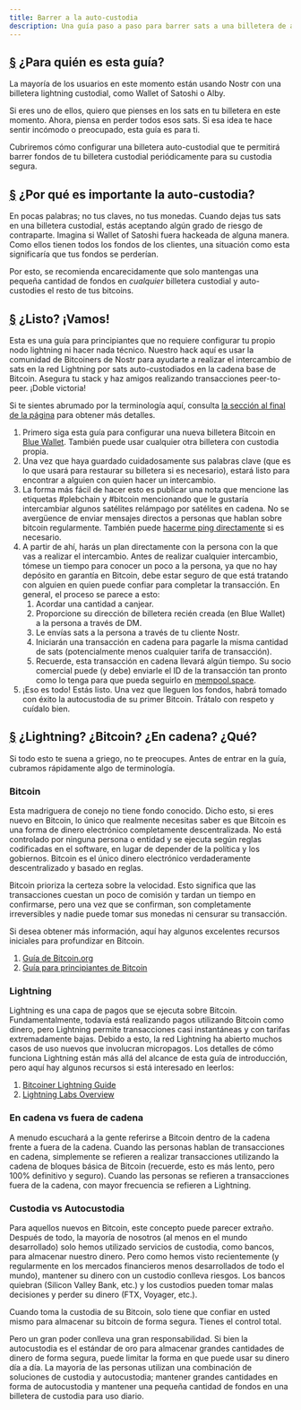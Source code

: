 ```yaml
---
title: Barrer a la auto-custodia
description: Una guía paso a paso para barrer sats a una billetera de autocustodia.
---
```


## [§](#¿Para-quién-es-esta-guía?) ¿Para quién es esta guía?

La mayoría de los usuarios en este momento están usando Nostr con una billetera lightning custodial, como Wallet of Satoshi o Alby.

Si eres uno de ellos, quiero que pienses en los sats en tu billetera en este momento. Ahora, piensa en perder todos esos sats. Si esa idea te hace sentir incómodo o preocupado, esta guía es para ti.

Cubriremos cómo configurar una billetera auto-custodial que te permitirá barrer fondos de tu billetera custodial periódicamente para su custodia segura.

## [§](#¿Por-qué-es-importante-la-auto-custodia?) ¿Por qué es importante la auto-custodia?

En pocas palabras; no tus claves, no tus monedas. Cuando dejas tus sats en una billetera custodial, estás aceptando algún grado de riesgo de contraparte. Imagina si Wallet of Satoshi fuera hackeada de alguna manera. Como ellos tienen todos los fondos de los clientes, una situación como esta significaría que tus fondos se perderían.

Por esto, se recomienda encarecidamente que solo mantengas una pequeña cantidad de fondos en _cualquier_ billetera custodial y auto-custodies el resto de tus bitcoins.

## [§](#¿Listo?-¡Vamos!) ¿Listo? ¡Vamos!

Esta es una guía para principiantes que no requiere configurar tu propio nodo lightning ni hacer nada técnico. Nuestro hack aquí es usar la comunidad de Bitcoiners de Nostr para ayudarte a realizar el intercambio de sats en la red Lightning por sats auto-custodiados en la cadena base de Bitcoin. Asegura tu stack y haz amigos realizando transacciones peer-to-peer. ¡Doble victoria!

Si te sientes abrumado por la terminología aquí, consulta [la sección al final de la página](#lightning-bitcoin-en-cadena-qué) para obtener más detalles.

1. Primero siga esta guía para configurar una nueva billetera Bitcoin en [Blue Wallet](https://bluewallet.io/docs/create-bitcoin-wallet/). También puede usar cualquier otra billetera con custodia propia.
1. Una vez que haya guardado cuidadosamente sus palabras clave (que es lo que usará para restaurar su billetera si es necesario), estará listo para encontrar a alguien con quien hacer un intercambio.
1. La forma más fácil de hacer esto es publicar una nota que mencione las etiquetas #plebchain y #bitcoin mencionando que le gustaría intercambiar algunos satélites relámpago por satélites en cadena. No se avergüence de enviar mensajes directos a personas que hablan sobre bitcoin regularmente. También puede [hacerme ping directamente](https://primal.net/jeffg) si es necesario.
1. A partir de ahí, harás un plan directamente con la persona con la que vas a realizar el intercambio. Antes de realizar cualquier intercambio, tómese un tiempo para conocer un poco a la persona, ya que no hay depósito en garantía en Bitcoin, debe estar seguro de que está tratando con alguien en quien puede confiar para completar la transacción. En general, el proceso se parece a esto:
    1. Acordar una cantidad a canjear.
    1. Proporcione su dirección de billetera recién creada (en Blue Wallet) a la persona a través de DM.
    1. Le envías sats a la persona a través de tu cliente Nostr.
    1. Iniciarán una transacción en cadena para pagarle la misma cantidad de sats (potencialmente menos cualquier tarifa de transacción).
    1. Recuerde, esta transacción en cadena llevará algún tiempo. Su socio comercial puede (y debe) enviarle el ID de la transacción tan pronto como lo tenga para que pueda seguirlo en [mempool.space](https://mempool.space).
1. ¡Eso es todo! Estás listo. Una vez que lleguen los fondos, habrá tomado con éxito la autocustodia de su primer Bitcoin. Trátalo con respeto y cuídalo bien.

## [§](#lightning-bitcoin-en-cadena-qué) ¿Lightning? ¿Bitcoin? ¿En cadena? ¿Qué?

Si todo esto te suena a griego, no te preocupes. Antes de entrar en la guía, cubramos rápidamente algo de terminología.

### Bitcoin

Esta madriguera de conejo no tiene fondo conocido. Dicho esto, si eres nuevo en Bitcoin, lo único que realmente necesitas saber es que Bitcoin es una forma de dinero electrónico completamente descentralizada. No está controlado por ninguna persona o entidad y se ejecuta según reglas codificadas en el software, en lugar de depender de la política y los gobiernos. Bitcoin es el único dinero electrónico verdaderamente descentralizado y basado en reglas.

Bitcoin prioriza la certeza sobre la velocidad. Esto significa que las transacciones cuestan un poco de comisión y tardan un tiempo en confirmarse, pero una vez que se confirman, son completamente irreversibles y nadie puede tomar sus monedas ni censurar su transacción.

Si desea obtener más información, aquí hay algunos excelentes recursos iniciales para profundizar en Bitcoin.

1. [Guía de Bitcoin.org](https://bitcoin.org/es/como-funciona)
1. [Guía para principiantes de Bitcoin](https://bitcoiner.guide/beginner/)

### Lightning

Lightning es una capa de pagos que se ejecuta sobre Bitcoin. Fundamentalmente, todavía está realizando pagos utilizando Bitcoin como dinero, pero Lightning permite transacciones casi instantáneas y con tarifas extremadamente bajas. Debido a esto, la red Lightning ha abierto muchos casos de uso nuevos que involucran micropagos. Los detalles de cómo funciona Lightning están más allá del alcance de esta guía de introducción, pero aquí hay algunos recursos si está interesado en leerlos:

1. [Bitcoiner Lightning Guide](https://bitcoiner.guide/lightning/)
1. [Lightning Labs Overview](https://docs.lightning.engineering/the-lightning-network/overview)

### En cadena vs fuera de cadena

A menudo escuchará a la gente referirse a Bitcoin dentro de la cadena frente a fuera de la cadena. Cuando las personas hablan de transacciones en cadena, simplemente se refieren a realizar transacciones utilizando la cadena de bloques básica de Bitcoin (recuerde, esto es más lento, pero 100% definitivo y seguro). Cuando las personas se refieren a transacciones fuera de la cadena, con mayor frecuencia se refieren a Lightning.

### Custodia vs Autocustodia

Para aquellos nuevos en Bitcoin, este concepto puede parecer extraño. Después de todo, la mayoría de nosotros (al menos en el mundo desarrollado) solo hemos utilizado servicios de custodia, como bancos, para almacenar nuestro dinero. Pero como hemos visto recientemente (y regularmente en los mercados financieros menos desarrollados de todo el mundo), mantener su dinero con un custodio conlleva riesgos. Los bancos quiebran (Silicon Valley Bank, etc.) y los custodios pueden tomar malas decisiones y perder su dinero (FTX, Voyager, etc.).

Cuando toma la custodia de su Bitcoin, solo tiene que confiar en usted mismo para almacenar su bitcoin de forma segura. Tienes el control total.

Pero un gran poder conlleva una gran responsabilidad. Si bien la autocustodia es el estándar de oro para almacenar grandes cantidades de dinero de forma segura, puede limitar la forma en que puede usar su dinero día a día. La mayoría de las personas utilizan una combinación de soluciones de custodia y autocustodia; mantener grandes cantidades en forma de autocustodia y mantener una pequeña cantidad de fondos en una billetera de custodia para uso diario.
